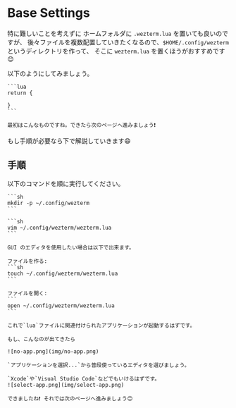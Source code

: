 # Base Settings

特に難しいことを考えずに ホームフォルダに `.wezterm.lua` を置いても良いのですが、
後々ファイルを複数配置していきたくなるので、`$HOME/.config/wezterm`というディレクトリを作って、
そこに `wezterm.lua` を置くほうがおすすめです😊

以下のようにしてみましょう。

~~~admonish example title="$HOME/.config/wezterm/wezterm.lua"
```lua
return {

}
```
~~~

```admonish success
最初はこんなものですね。できたら次のページへ進みましょう❗
```

もし手順が必要なら下で解説していきます😄

## 手順

以下のコマンドを順に実行してください。

~~~admonish quote title="ディレクトリを作る"
```sh
mkdir -p ~/.config/wezterm
```
~~~

~~~admonish quote title="テキストを編集する(以下の例では`vim`を使用)"
```sh
vim ~/.config/wezterm/wezterm.lua
```
~~~

~~~admonish note title="GUI のエディタを使う場合"
GUI のエディタを使用したい場合は以下で出来ます。

ファイルを作る:
```sh
touch ~/.config/wezterm/wezterm.lua
```

ファイルを開く:
```
open ~/.config/wezterm/wezterm.lua
```

これで`lua`ファイルに関連付けられたアプリケーションが起動するはずです。

もし、こんなのが出てきたら

![no-app.png](img/no-app.png)

`アプリケーションを選択...`から普段使っているエディタを選びましょう。

`Xcode`や`Visual Studio Code`などでもいけるはずです。
![select-app.png](img/select-app.png)
~~~

```admonish success
できましたね❗ それでは次のページへ進みましょう😊
```
